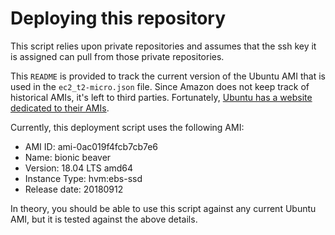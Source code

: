 # Deploying this repository

This script relies upon private repositories and assumes that the ssh
key it is assigned can pull from those private repositories.

This `README` is provided to track the current version of the Ubuntu AMI
that is used in the `ec2_t2-micro.json` file.  Since Amazon does not
keep track of historical AMIs, it's left to third parties.  Fortunately,
[Ubuntu has a website dedicated to their
AMIs](https://cloud-images.ubuntu.com/locator/ec2/).

Currently, this deployment script uses the following AMI:

* AMI ID: ami-0ac019f4fcb7cb7e6
* Name: bionic beaver
* Version: 18.04 LTS amd64
* Instance Type: hvm:ebs-ssd
* Release date: 20180912

In theory, you should be able to use this script against any current
Ubuntu AMI, but it is tested against the above details.
